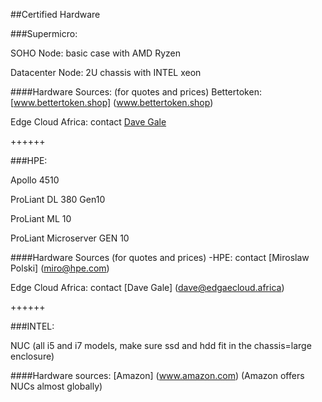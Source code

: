 ##Certified Hardware

###Supermicro:

SOHO Node: basic case with AMD Ryzen

Datacenter Node:  2U chassis with INTEL xeon

####Hardware Sources: (for quotes and prices)
Bettertoken: [www.bettertoken.shop] (www.bettertoken.shop)

Edge Cloud Africa: contact [Dave Gale](dave@edgaecloud.africa)

++++++

###HPE:

Apollo 4510

ProLiant DL 380 Gen10

ProLiant ML 10

ProLiant Microserver GEN 10

####Hardware Sources (for quotes and prices)
-HPE: contact [Miroslaw Polski] (miro@hpe.com)

Edge Cloud Africa: contact [Dave Gale] (dave@edgaecloud.africa)

++++++

###INTEL:

NUC (all i5 and i7 models, make sure ssd and hdd fit in the chassis=large enclosure)

####Hardware sources:
[Amazon] (www.amazon.com) (Amazon offers NUCs almost globally)
